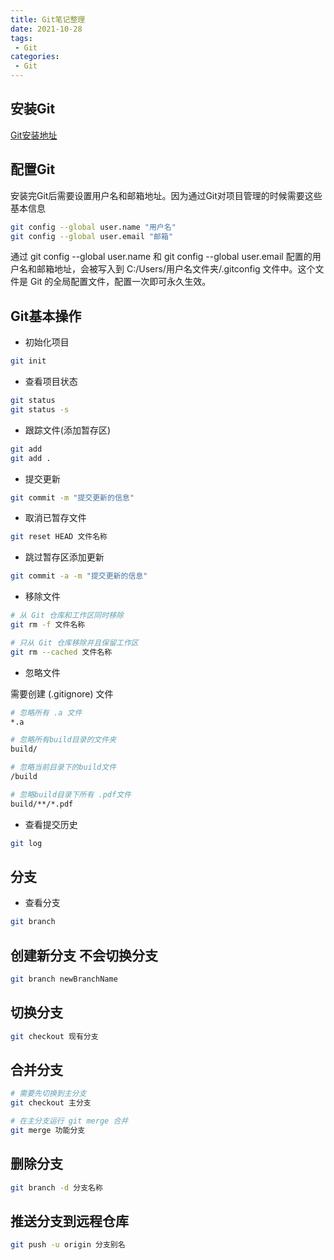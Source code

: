 ```yaml
---
title: Git笔记整理
date: 2021-10-28
tags:
 - Git
categories: 
 - Git
---
```


## 安装Git

[Git安装地址](https://git-scm.com/downloads)

## 配置Git

安装完Git后需要设置用户名和邮箱地址。因为通过Git对项目管理的时候需要这些基本信息

```sh
git config --global user.name "用户名"
git config --global user.email "邮箱"
```

通过 git config --global user.name 和 git config --global user.email 配置的用户名和邮箱地址，会被写入到 C:/Users/用户名文件夹/.gitconfig 文件中。这个文件是 Git 的全局配置文件，配置一次即可永久生效。

## Git基本操作

- 初始化项目

```sh
git init
```
- 查看项目状态

```sh
git status
git status -s
```

- 跟踪文件(添加暂存区)

```sh
git add
git add .
```

- 提交更新

```sh
git commit -m "提交更新的信息"
```

- 取消已暂存文件

```sh
git reset HEAD 文件名称
```

- 跳过暂存区添加更新

```sh
git commit -a -m "提交更新的信息"
```

- 移除文件
```sh
# 从 Git 仓库和工作区同时移除
git rm -f 文件名称

# 只从 Git 仓库移除并且保留工作区
git rm --cached 文件名称
```

- 忽略文件 

需要创建 (.gitignore) 文件

```sh
# 忽略所有 .a 文件
*.a

# 忽略所有build目录的文件夹
build/

# 忽略当前目录下的build文件
/build

# 忽略build目录下所有 .pdf文件
build/**/*.pdf
```


- 查看提交历史

```sh
git log
```

## 分支

- 查看分支

```sh
git branch
```

## 创建新分支 不会切换分支

```sh
git branch newBranchName
```

## 切换分支

```sh
git checkout 现有分支
```

## 合并分支

```sh
# 需要先切换到主分支
git checkout 主分支

# 在主分支运行 git merge 合并
git merge 功能分支
```

## 删除分支

```sh
git branch -d 分支名称
```

## 推送分支到远程仓库

```sh
git push -u origin 分支别名
```